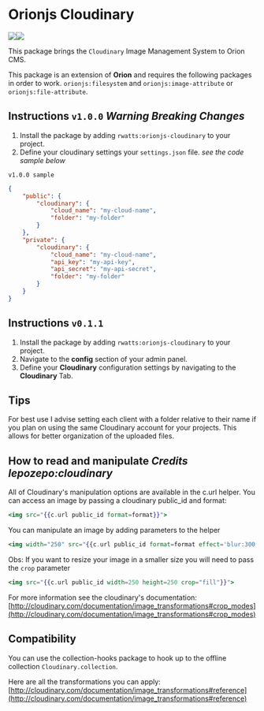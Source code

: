 # Orionjs Cloudinary
![](https://img.shields.io/badge/Version-0.1.0-orange.svg)![](https://img.shields.io/badge/License-MIT-blue.svg)   

This package brings the `Cloudinary` Image Management System to Orion CMS.

This package is an extension of **Orion** and requires the following packages in order to work. 
`orionjs:filesystem` and `orionjs:image-attribute` or `orionjs:file-attribute`.

## Instructions `v1.0.0` *Warning Breaking Changes*
1. Install the package by adding `rwatts:orionjs-cloudinary` to your project.
2. Define your cloudinary settings your `settings.json` file. *see the code sample below*

`v1.0.0 sample`
```json
{
	"public": {
		"cloudinary": {
			"cloud_name": "my-cloud-name",
			"folder": "my-folder"
		}
	},
	"private": {
		"cloudinary": {
			"cloud_name": "my-cloud-name",
			"api_key": "my-api-key",
			"api_secret": "my-api-secret",
			"folder": "my-folder"
		}
	}
}

```

## Instructions `v0.1.1`
1. Install the package by adding `rwatts:orionjs-cloudinary` to your project.
2. Navigate to the **config** section of your admin panel.
3. Define your **Cloudinary** configuration settings by navigating to the **Cloudinary** Tab.

## Tips
For best use I advise setting each client with a folder relative to their name if you plan on using the same Cloudinary account for your projects. This allows for better organization of the uploaded files.

## How to read and manipulate *Credits lepozepo:cloudinary*
All of Cloudinary's manipulation options are available in the c.url helper. You can access an image by passing a cloudinary public_id and format:

``` handlebars
<img src="{{c.url public_id format=format}}">
```

You can manipulate an image by adding parameters to the helper
``` handlebars
<img width="250" src="{{c.url public_id format=format effect='blur:300' angle=10}}">
```

Obs: If you want to resize your image in a smaller size you will need to pass the `crop` parameter 
``` handlebars
<img src="{{c.url public_id width=250 height=250 crop="fill"}}">
```
For more information see the cloudinary's documentation:
[http://cloudinary.com/documentation/image_transformations#crop_modes](http://cloudinary.com/documentation/image_transformations#crop_modes)

## Compatibility
You can use the collection-hooks package to hook up to the offline collection `Cloudinary.collection`.

Here are all the transformations you can apply:
[http://cloudinary.com/documentation/image_transformations#reference](http://cloudinary.com/documentation/image_transformations#reference)

